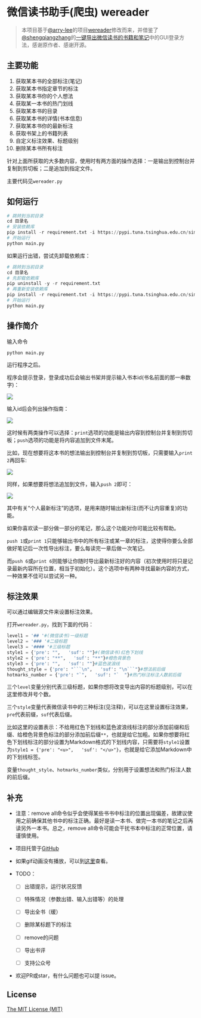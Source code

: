# 微信读书助手(爬虫) wereader

> 本项目基于[@arry-lee](https://github.com/arry-lee)的项目[wereader](https://github.com/arry-lee/wereader/issues/20)修改而来，并借鉴了[@shengqiangzhang](https://github.com/shengqiangzhang)的[一键导出微信读书的书籍和笔记](https://github.com/shengqiangzhang/examples-of-web-crawlers/tree/master/12.一键导出微信读书的书籍和笔记)中的GUI登录方法，感谢原作者、感谢开源。

## 主要功能

1. 获取某本书的全部标注(笔记)
2. 获取某本书指定章节的标注
3. 获取某本书你的个人想法
4. 获取某一本书的热门划线
5. 获取某本书的目录
6. 获取某本书的详情(书本信息)
7. 获取某本书你的最新标注
8. 获取书架上的书籍列表
9. 自定义标注效果、标题级别
10. 删除某本书所有标注

针对上面所获取的大多数内容，使用时有两方面的操作选择：一是输出到控制台并复制到剪切板；二是追加到指定文件。

主要代码见`wereader.py`

## 如何运行

```python
# 跳转到当前目录
cd 目录名
# 安装依赖库
pip install -r requirement.txt -i https://pypi.tuna.tsinghua.edu.cn/simple
# 开始运行
python main.py
```

如果运行出错，尝试先卸载依赖库：

```python
# 跳转到当前目录
cd 目录名
# 先卸载依赖库
pip uninstall -y -r requirement.txt
# 再重新安装依赖库
pip install -r requirement.txt -i https://pypi.tuna.tsinghua.edu.cn/simple
# 开始运行
python main.py
```

## 操作简介

输入命令

```
python main.py
```

运行程序之后。

程序会提示登录，登录成功后会输出书架并提示输入书本id(书名前面的那一串数字)：

![](https://img2020.cnblogs.com/blog/1934175/202005/1934175-20200511212839422-1766996009.gif)

输入id后会列出操作指南：

![](https://img2020.cnblogs.com/blog/1934175/202005/1934175-20200511212905982-1293929952.png)

这时候有两类操作可以选择：`print`选项的功能是输出内容到控制台并复制到剪切板；`push`选项的功能是将内容追加到文件末尾。

比如，现在想要将这本书的想法输出到控制台并复制到剪切板，只需要输入`print 2`再回车:

![](https://img2020.cnblogs.com/blog/1934175/202005/1934175-20200511212918007-526172681.gif)

同样，如果想要将想法追加到文件，输入`push 2`即可：

![](https://img2020.cnblogs.com/blog/1934175/202005/1934175-20200511212927327-461054829.gif)

其中有关“个人最新标注”的选项，是用来随时输出新标注(而不让内容重复)的功能。

如果你喜欢读一部分做一部分的笔记，那么这个功能对你可能比较有帮助。

`push 1`或`print 1`只能够输出书中的所有标注或某一章的标注，这使得你要么全部做好笔记后一次性导出标注，要么每读完一章后做一次笔记。

而`push 6`或`print 6`则能够让你随时导出最新标注好的内容（初次使用时将只是记录最新内容所在位置，相当于初始化）。这个选项中有两种寻找最新内容的方式，一种效果不佳可以尝试另一种。

## 标注效果

可以通过编辑源文件来设置标注效果。

打开`wereader.py`，找到下面的代码：

```python
level1 = '## '#(微信读书)一级标题
level2 = '### '#二级标题
level3 = '#### '#三级标题
style1 = {'pre': "",   'suf': ""}#(微信读书)红色下划线
style2 = {'pre': "**",   'suf': "**"}#橙色背景色
style3 = {'pre': "",   'suf': ""}#蓝色波浪线
thought_style = {'pre': "```\n",   'suf': "\n```"}#想法前后缀
hotmarks_number = {'pre': "`",   'suf': "`  "}#热门标注标注人数前后缀
```

三个`level`变量分别代表三级标题，如果你想将改变导出内容的标题级别，可以在这里修改井号个数。

三个`style`变量代表微信读书中的三种标注(见注释)，可以在这里设置标注效果，`pre`代表前缀，`suf`代表后缀。

比如这里的设置表示：不给用红色下划线和蓝色波浪线标注的部分添加前缀和后缀、给橙色背景色标注的部分添加前后缀`**`，也就是给它加粗。如果你想要将红色下划线标注的部分设置为Markdown格式的下划线内容，只需要将`style1`设置为`style1 = {'pre': "<u>",   'suf': "</u>"}`，也就是给它添加Markdown中的下划线标签。

变量`thought_style`、`hotmarks_number`类似，分别用于设置想法和热门标注人数的前后缀。

## 补充

- 注意：remove all命令似乎会使得某些书书中标注的位置出现偏差，故建议使用之前确保其他书中的标注正确。最好是读一本书、做完一本书的笔记之后再读另外一本书。总之，remove all命令可能会干扰书本中标注的正常位置，请谨慎使用。
- 项目托管于[GitHub](https://github.com/liuhao326/pythontools/tree/master/wereader)
- 如果gif动画没有播放，可以到[这里](https://www.cnblogs.com/Higurashi-kagome/p/12872060.html)查看。

- TODO：

  - [ ] 出错提示，运行状况反馈

  - [ ] 特殊情况（参数出错、输入出错等）的处理

  - [ ] 导出全书（缓）

  - [ ] 删除某标题下的标注

  - [ ] remove的问题

  - [ ] 导出书评

  - [ ] 支持公众号

- 欢迎PR或star，有什么问题也可以提 issue。

## License

[The MIT License (MIT)](http://opensource.org/licenses/MIT)

